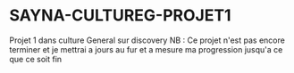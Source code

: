 # SAYNA-CULTUREG-PROJET1
Projet 1 dans culture General sur discovery
NB : Ce projet n'est pas encore terminer et je mettrai a jours au fur et a mesure ma progression  jusqu'a ce que ce soit fin
